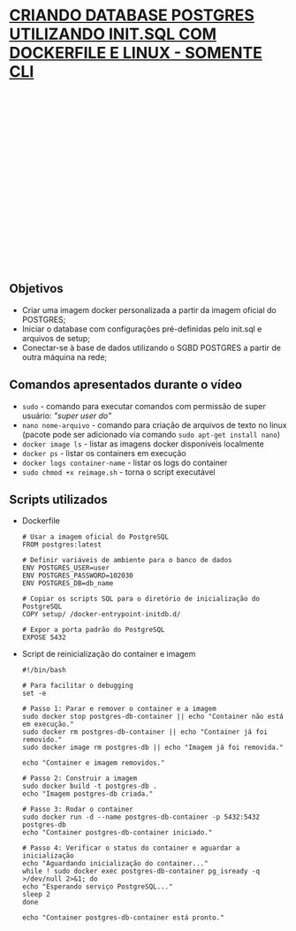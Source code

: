 # [CRIANDO DATABASE POSTGRES UTILIZANDO INIT.SQL COM DOCKERFILE E LINUX - SOMENTE CLI]()

<iframe width="560" height="315" src="" 
title="YouTube video player" frameborder="0" allow="accelerometer; autoplay; clipboard-write; encrypted-media; gyroscope; picture-in-picture" allowfullscreen></iframe>

## Objetivos
- Criar uma imagem docker personalizada a partir da imagem oficial do POSTGRES;
- Iniciar o database com configurações pré-definidas pelo init.sql e arquivos de setup;
- Conectar-se à base de dados utilizando o SGBD POSTGRES a partir de outra máquina na rede;

## Comandos apresentados durante o vídeo
- `sudo` - comando para executar comandos com permissão de super usuário: _"super user do"_
- `nano nome-arquivo` - comando para criação de arquivos de texto no linux (pacote pode ser adicionado via comando `sudo apt-get install nano`)
- `docker image ls` - listar as imagens docker disponíveis localmente
- `docker ps` - listar os containers em execução
- `docker logs container-name` - listar os logs do container
- `sudo chmod +x reimage.sh` - torna o script executável



## Scripts utilizados
- Dockerfile
    ```
    # Usar a imagem oficial do PostgreSQL
    FROM postgres:latest

    # Definir variáveis de ambiente para o banco de dados
    ENV POSTGRES_USER=user
    ENV POSTGRES_PASSWORD=102030
    ENV POSTGRES_DB=db_name

    # Copiar os scripts SQL para o diretório de inicialização do PostgreSQL
    COPY setup/ /docker-entrypoint-initdb.d/

    # Expor a porta padrão do PostgreSQL
    EXPOSE 5432
    ```

- Script de reinicialização do container e imagem
    ```
    #!/bin/bash

    # Para facilitar o debugging
    set -e

    # Passo 1: Parar e remover o container e a imagem
    sudo docker stop postgres-db-container || echo "Container não está em execução."
    sudo docker rm postgres-db-container || echo "Container já foi removido."
    sudo docker image rm postgres-db || echo "Imagem já foi removida."

    echo "Container e imagem removidos."

    # Passo 2: Construir a imagem
    sudo docker build -t postgres-db .
    echo "Imagem postgres-db criada."

    # Passo 3: Rodar o container
    sudo docker run -d --name postgres-db-container -p 5432:5432 postgres-db
    echo "Container postgres-db-container iniciado."

    # Passo 4: Verificar o status do container e aguardar a inicialização
    echo "Aguardando inicialização do container..."
    while ! sudo docker exec postgres-db-container pg_isready -q >/dev/null 2>&1; do
    echo "Esperando serviço PostgreSQL..."
    sleep 2
    done

    echo "Container postgres-db-container está pronto."
    ```